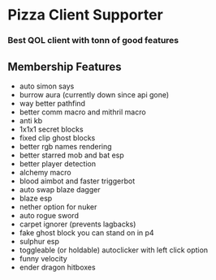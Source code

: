 # Pizza Client Supporter
### Best QOL client with tonn of good features

## Membership Features

+ auto simon says
+ burrow aura (currently down since api gone)
+ way better pathfind
+ better comm macro and mithril macro
+ anti kb
+ 1x1x1 secret blocks
+ fixed clip ghost blocks
+ better rgb names rendering
+ better starred mob and bat esp
+ better player detection
+ alchemy macro
+ blood aimbot and faster triggerbot
+ auto swap blaze dagger
+ blaze esp
+ nether option for nuker
+ auto rogue sword
+ carpet ignorer (prevents lagbacks)
+ fake ghost block you can stand on in p4
+ sulphur esp
+ toggleable (or holdable) autoclicker with left click option
+ funny velocity
+ ender dragon hitboxes
